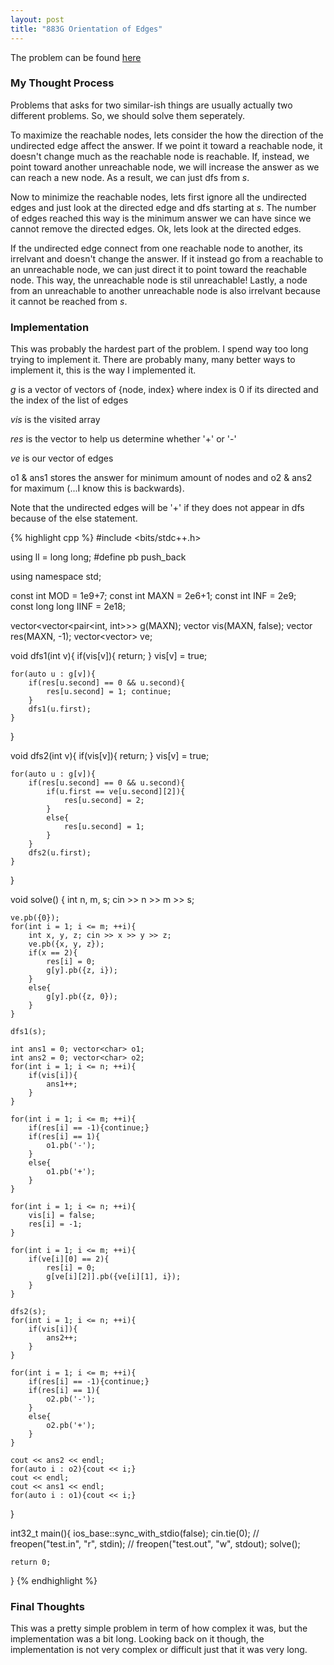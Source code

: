```yaml
---
layout: post
title: "883G Orientation of Edges"
---
```

The problem can be found [here](https://codeforces.com/contest/883/problem/G)

### My Thought Process 
Problems that asks for two similar-ish things are usually actually two different problems. So, we should solve them seperately. 

To maximize the reachable nodes, lets consider the how the direction of the undirected edge affect the answer. If we point it toward a reachable node, it doesn't change much as the reachable node is reachable. If, instead, we point toward another unreachable node, we will increase the answer as we can reach a new node. As a result, we can just dfs from $s$.

Now to minimize the reachable nodes, lets first ignore all the undirected edges and just look at the directed edge and dfs starting at $s$. The number of edges reached this way is the minimum answer we can have since we cannot remove the directed edges. Ok, lets look at the directed edges.

If the undirected edge connect from one reachable node to another, its irrelvant and doesn't change the answer. If it instead go from a reachable to an unreachable node, we can just direct it to point toward the reachable node. This way, the unreachable node is stil unreachable! Lastly, a node from an unreachable to another unreachable node is also irrelvant because it cannot be reached from $s$.

### Implementation  
This was probably the hardest part of the problem. I spend way too long trying to implement it. There are probably many, many better ways to implement it, this is the way I implemented it.

$g$ is a vector of vectors of {node, index} where index is 0 if its directed and the index of the list of edges

$vis$ is the visited array

$res$ is the vector to help us determine whether '+' or '-' 

$ve$ is our vector of edges

o1 & ans1 stores the answer for minimum amount of nodes and o2 & ans2 for maximum (...I know this is backwards).

Note that the undirected edges will be '+' if they does not appear in dfs because of the else statement. 

{% highlight cpp %}
#include <bits/stdc++.h>

using ll = long long;
#define pb push_back

using namespace std;

const int MOD = 1e9+7;
const int MAXN = 2e6+1;
const int INF = 2e9;    
const long long IINF = 2e18;

vector<vector<pair<int, int>>> g(MAXN);
vector<bool> vis(MAXN, false);
vector<int> res(MAXN, -1);
vector<vector<int>> ve;

void dfs1(int v){
    if(vis[v]){
        return;
    }
    vis[v] = true;

    for(auto u : g[v]){
        if(res[u.second] == 0 && u.second){
            res[u.second] = 1; continue;
        }
        dfs1(u.first);
    }
}

void dfs2(int v){
    if(vis[v]){
        return;
    }
    vis[v] = true;

    for(auto u : g[v]){
        if(res[u.second] == 0 && u.second){
            if(u.first == ve[u.second][2]){
                res[u.second] = 2;
            }
            else{
                res[u.second] = 1;
            }
        }
        dfs2(u.first);
    }
}

void solve() { 
    int n, m, s;
    cin >> n >> m >> s;

    ve.pb({0});
    for(int i = 1; i <= m; ++i){
        int x, y, z; cin >> x >> y >> z;
        ve.pb({x, y, z});
        if(x == 2){
            res[i] = 0;
            g[y].pb({z, i});
        }
        else{
            g[y].pb({z, 0});
        }
    }

    dfs1(s);

    int ans1 = 0; vector<char> o1;
    int ans2 = 0; vector<char> o2;
    for(int i = 1; i <= n; ++i){
        if(vis[i]){
            ans1++;
        }
    }

    for(int i = 1; i <= m; ++i){
        if(res[i] == -1){continue;}
        if(res[i] == 1){
            o1.pb('-');
        }
        else{
            o1.pb('+');
        }
    }

    for(int i = 1; i <= n; ++i){
        vis[i] = false;
        res[i] = -1;
    }

    for(int i = 1; i <= m; ++i){
        if(ve[i][0] == 2){
            res[i] = 0;
            g[ve[i][2]].pb({ve[i][1], i});
        }
    }

    dfs2(s);
    for(int i = 1; i <= n; ++i){
        if(vis[i]){
            ans2++;
        }
    }

    for(int i = 1; i <= m; ++i){
        if(res[i] == -1){continue;}
        if(res[i] == 1){
            o2.pb('-');
        }
        else{
            o2.pb('+');
        }
    }

    cout << ans2 << endl;
    for(auto i : o2){cout << i;}
    cout << endl;
    cout << ans1 << endl;
    for(auto i : o1){cout << i;}
}

int32_t main(){
    ios_base::sync_with_stdio(false);
    cin.tie(0);
    // freopen("test.in", "r", stdin);
    // freopen("test.out", "w", stdout);
    solve();

    return 0;
}
{% endhighlight %}

### Final Thoughts
This was a pretty simple problem in term of how complex it was, but the implementation was a bit long. Looking back on it though, the implementation is not very complex or difficult just that it was very long.
